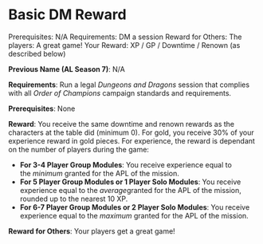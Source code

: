 # Basic DM Reward

Prerequisites: N/A
Requirements: DM a session
Reward for Others: The players: A great game!
Your Reward: XP / GP / Downtime / Renown (as described below)

**Previous Name (AL Season 7)**: N/A

**Requirements**: Run a legal *Dungeons and Dragons* session that complies with all *Order of Champions* campaign standards and requirements.

**Prerequisites**: None

**Reward**: You receive the same downtime and renown rewards as the characters at the table did (minimum 0). For gold, you receive 30% of your experience reward in gold pieces. For experience, the reward is dependant on the number of players during the game:

- **For 3-4 Player Group Modules**: You receive experience equal to the *minimum* granted for the APL of the mission.
- **For 5 Player Group Modules or 1 Player Solo Modules**: You receive experience equal to the *average*granted for the APL of the mission, rounded up to the nearest 10 XP.
- **For 6-7 Player Group Modules or 2 Player Solo Modules**: You receive experience equal to the *maximum* granted for the APL of the mission.

**Reward for Others**: Your players get a great game!